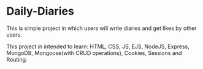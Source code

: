 # Daily-Diaries

This is simple project in which users will write diaries and get likes by other users.

This project in intended to learn:
HTML, CSS, JS, EJS, NodeJS, Express, MongoDB, Mongoose(with CRUD operations), Cookies, Sessions and Routing.  
